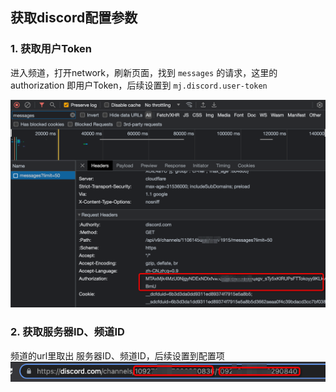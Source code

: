 ## 获取discord配置参数

### 1. 获取用户Token
进入频道，打开network，刷新页面，找到 `messages` 的请求，这里的 authorization 即用户Token，后续设置到 `mj.discord.user-token`

![User Token](img_8.png)

### 2. 获取服务器ID、频道ID

频道的url里取出 服务器ID、频道ID，后续设置到配置项
![Guild Channel ID](img_9.png)
